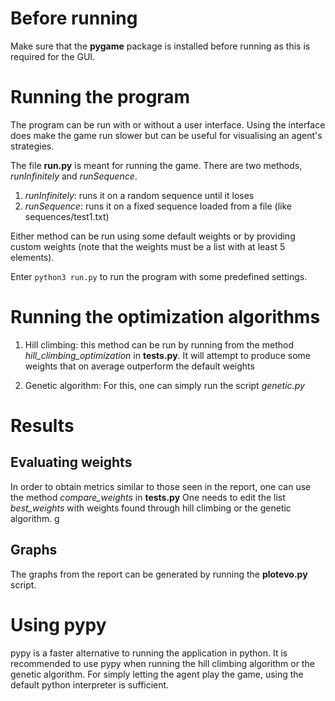 # Before running
Make sure that the **pygame** package is installed before running as this is required for the GUI.


# Running the program
The program can be run with or without a user interface. Using the interface does make the game run slower but
can be useful for visualising an agent's strategies.

The file **run.py** is meant for running the game. There are two methods, _runInfinitely_ and _runSequence_.

1. _runInfinitely_: runs it on a random sequence until it loses
2. _runSequence_: runs it on a fixed sequence loaded from a file (like sequences/test1.txt)

Either method can be run using some default weights or by providing custom weights (note that the weights must
be a list with at least 5 elements).

Enter `python3 run.py` to run the program with some predefined settings.


# Running the optimization algorithms
1. Hill climbing: this method can be run by running from the method _hill_climbing_optimization_ in **tests.py**. It will
attempt to produce some weights that on average outperform the default weights

2. Genetic algorithm: For this, one can simply run the script _genetic.py_


# Results
## Evaluating weights
In order to obtain metrics similar to those seen in the report, one can use the method _compare_weights_ in **tests.py**
One needs to edit the list _best_weights_ with weights found through hill climbing or the genetic algorithm. g

## Graphs
The graphs from the report can be generated by running the __plotevo.py__ script.


# Using pypy
pypy is a faster alternative to running the application in python. It is recommended to use pypy when running
the hill climbing algorithm or the genetic algorithm. For simply letting the agent play the game,
using the default python interpreter is sufficient.




